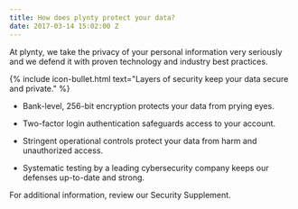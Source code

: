 ```yaml
---
title: How does plynty protect your data?
date: 2017-03-14 15:02:00 Z
---
```


At plynty, we take the privacy of your personal information very seriously and we defend it with proven technology and industry best practices.



{% include icon-bullet.html 
text="Layers of security keep your data secure and private." %}

* Bank-level, 256-bit encryption protects your data from prying eyes.

* Two-factor login authentication safeguards access to your account.

* Stringent operational controls protect your data from harm and unauthorized access.

* Systematic testing by a leading cybersecurity company  keeps our defenses up-to-date and strong.
 
For additional information, review our Security Supplement.